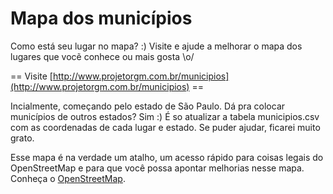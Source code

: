 # Mapa dos municípios
Como está seu lugar no mapa? :) Visite e ajude a melhorar o mapa dos lugares que vocẽ conhece ou mais gosta \o/

== Visite [http://www.projetorgm.com.br/municipios](http://www.projetorgm.com.br/municipios) ==

Incialmente, começando pelo estado de São Paulo. Dá pra colocar municípios de outros estados? Sim :) É so atualizar a tabela municipios.csv com as coordenadas de cada lugar e estado. Se puder ajudar, ficarei muito grato.

Esse mapa é na verdade um atalho, um acesso rápido para coisas legais do OpenStreetMap e para que você possa apontar melhorias nesse mapa. Conheça o [OpenStreetMap](http://www.openstreetmap.com.br/).
